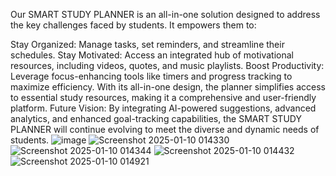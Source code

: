 Our SMART STUDY PLANNER is an all-in-one solution designed to address the key challenges faced by students.
 It empowers them to: 
 
Stay Organized: Manage tasks, set reminders, and streamline their schedules.
Stay Motivated: Access an integrated hub of motivational resources, including videos, quotes, and music playlists.
Boost Productivity: Leverage focus-enhancing tools like timers and progress tracking to maximize efficiency.
With its all-in-one design, the planner simplifies access to essential study resources, making it a comprehensive and user-friendly platform.
Future Vision:
	By integrating AI-powered suggestions, advanced analytics, and enhanced goal-tracking capabilities, the SMART STUDY PLANNER will continue evolving to meet the diverse and dynamic needs of students.
![image](https://github.com/user-attachments/assets/d366b792-57b4-4b87-b110-dac5ba9a3932)
![Screenshot 2025-01-10 014330](https://github.com/user-attachments/assets/e5e20b76-36cf-41d1-8f74-390b8f0ff634)
![Screenshot 2025-01-10 014344](https://github.com/user-attachments/assets/da98b7c5-337b-464e-9552-c35f1e122bea)
![Screenshot 2025-01-10 014432](https://github.com/user-attachments/assets/bbba4027-c422-4e9c-aba0-3b0f41bd3d49)
![Screenshot 2025-01-10 014921](https://github.com/user-attachments/assets/ced7700c-6dcd-4300-9685-c42869106fcd)
